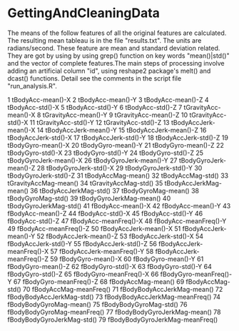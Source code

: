 # GettingAndCleaningData
The means of the follow features of all the original features are calculated.   The resulting mean tableau is in the file "results.txt".  The units are radians/second.  These feature are mean and standard deviation related. They are got by using by using grep() function on key words "mean()|std()" and the vector of complete features.The main steps of processing involve adding an artificial column "id", using reshape2 package's melt() and dcast() functions. Detail see the comments in the script file "run_analysis.R".

1 tBodyAcc-mean()-X
2 tBodyAcc-mean()-Y
3 tBodyAcc-mean()-Z
4 tBodyAcc-std()-X
5 tBodyAcc-std()-Y
6 tBodyAcc-std()-Z
7 tGravityAcc-mean()-X
8 tGravityAcc-mean()-Y
9 tGravityAcc-mean()-Z
10 tGravityAcc-std()-X
11 tGravityAcc-std()-Y
12 tGravityAcc-std()-Z
13 tBodyAccJerk-mean()-X
14 tBodyAccJerk-mean()-Y
15 tBodyAccJerk-mean()-Z
16 tBodyAccJerk-std()-X
17 tBodyAccJerk-std()-Y
18 tBodyAccJerk-std()-Z
19 tBodyGyro-mean()-X
20 tBodyGyro-mean()-Y
21 tBodyGyro-mean()-Z
22 tBodyGyro-std()-X
23 tBodyGyro-std()-Y
24 tBodyGyro-std()-Z
25 tBodyGyroJerk-mean()-X
26 tBodyGyroJerk-mean()-Y
27 tBodyGyroJerk-mean()-Z
28 tBodyGyroJerk-std()-X
29 tBodyGyroJerk-std()-Y
30 tBodyGyroJerk-std()-Z
31 tBodyAccMag-mean()
32 tBodyAccMag-std()
33 tGravityAccMag-mean()
34 tGravityAccMag-std()
35 tBodyAccJerkMag-mean()
36 tBodyAccJerkMag-std()
37 tBodyGyroMag-mean()
38 tBodyGyroMag-std()
39 tBodyGyroJerkMag-mean()
40 tBodyGyroJerkMag-std()
41 fBodyAcc-mean()-X
42 fBodyAcc-mean()-Y
43 fBodyAcc-mean()-Z
44 fBodyAcc-std()-X
45 fBodyAcc-std()-Y
46 fBodyAcc-std()-Z
47 fBodyAcc-meanFreq()-X
48 fBodyAcc-meanFreq()-Y
49 fBodyAcc-meanFreq()-Z
50 fBodyAccJerk-mean()-X
51 fBodyAccJerk-mean()-Y
52 fBodyAccJerk-mean()-Z
53 fBodyAccJerk-std()-X
54 fBodyAccJerk-std()-Y
55 fBodyAccJerk-std()-Z
56 fBodyAccJerk-meanFreq()-X
57 fBodyAccJerk-meanFreq()-Y
58 fBodyAccJerk-meanFreq()-Z
59 fBodyGyro-mean()-X
60 fBodyGyro-mean()-Y
61 fBodyGyro-mean()-Z
62 fBodyGyro-std()-X
63 fBodyGyro-std()-Y
64 fBodyGyro-std()-Z
65 fBodyGyro-meanFreq()-X
66 fBodyGyro-meanFreq()-Y
67 fBodyGyro-meanFreq()-Z
68 fBodyAccMag-mean()
69 fBodyAccMag-std()
70 fBodyAccMag-meanFreq()
71 fBodyBodyAccJerkMag-mean()
72 fBodyBodyAccJerkMag-std()
73 fBodyBodyAccJerkMag-meanFreq()
74 fBodyBodyGyroMag-mean()
75 fBodyBodyGyroMag-std()
76 fBodyBodyGyroMag-meanFreq()
77 fBodyBodyGyroJerkMag-mean()
78 fBodyBodyGyroJerkMag-std()
79 fBodyBodyGyroJerkMag-meanFreq()


